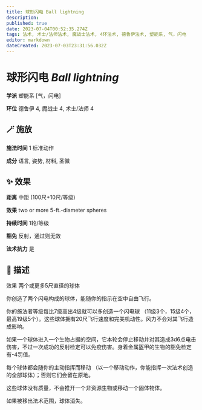 ```yaml
---
title: 球形闪电 Ball lightning
description: 
published: true
date: 2023-07-04T00:52:35.274Z
tags: 法术, 术士/法师法术, 魔战士法术, 4环法术, 德鲁伊法术, 塑能系, 气，闪电
editor: markdown
dateCreated: 2023-07-03T23:31:56.032Z
---
```


# **球形闪电** *Ball lightning*

**学派** 塑能系 \[气，闪电\] 

**环位** 德鲁伊 4, 魔战士 4, 术士/法师 4

## 🪄 施放

**施法时间** 1 标准动作

**成分** 语言, 姿势, 材料, 圣徽

## ✨ 效果  

**距离** 中距 (100尺+10尺/等级) 

**效果** two or more 5-ft.-diameter spheres 

**持续时间** 1轮/等级 

**豁免** 反射，通过则无效

**法术抗力** 是

## 📖 描述

效果              两个或更多5尺直径的球体

你创造了两个闪电构成的球体，能随你的指示在空中自由飞行。

你的施法者等级每比7级高出4级就可以多创造一个闪电球 （11级3个，15级4个，最高19级5个）。这些球体拥有20尺飞行速度和完美机动性。风力不会对其飞行造成影响。

如果一个球体进入一个生物占据的空间，它本轮会停止移动并对其造成3d6点电击伤害，不过一次成功的反射检定可以免疫伤害。身着金属盔甲的生物的豁免检定有-4罚值。

每个球体都会随你的主动指挥而移动 （以一个移动动作，你能指挥一次法术创造的全部球体）；否则它们会留在原地。

这些球体没有质量，不会推开一个非资源生物或移动一个固体物体。

如果被移出法术范围，球体消失。
    